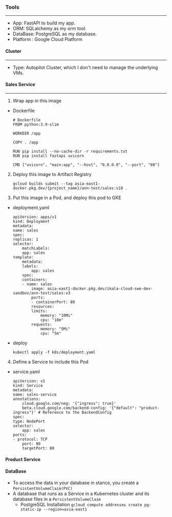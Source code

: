 ### Tools
---
- App: FastAPI to build my app. 
- ORM: SQLalchemy as my orm tool.
- DataBase: PostgreSQL as my database.
- Platform : Google Cloud Platform

#### Cluster
--- 
- Type: Autopilot Cluster, which I don't need to manage the underlying VMs.

#### Sales Service
---
1. Wrap app in this image
- Dockerfile
    ```
    # Dockerfile
    FROM python:3.9-slim

    WORKDIR /app 

    COPY . /app

    RUN pip install --no-cache-dir -r requirements.txt
    RUN pip install fastapi uvicorn 

    CMD ["uvicorn", "main:app", "--host", "0.0.0.0", "--port", "80"]
    ```
2. Deploy this image to Artifact Registry

    `
    gcloud builds submit --tag asia-east1-docker.pkg.dev/{project_name}/ann-test/sales:v18 .
    `
3. Put this image in a Pod, and deploy this pod to GKE
- deployment.yaml
    ```
    apiVersion: apps/v1 
    kind: Deployment
    metadata:
    name: sales 
    spec:
    replicas: 1 
    selector:
        matchLabels:
        app: sales 
    template:
        metadata:
        labels:
            app: sales
        spec:
        containers:
        - name: sales
            image: asia-east1-docker.pkg.dev/ikala-cloud-swe-dev-sandbox/ann-test/sales:v3
            ports:
            - containerPort: 80
            resources:
            limits:
                memory: "10Mi"
                cpu: "10m"
            requests:
                memory: "5Mi"
                cpu: "5m" 
    ```
- deploy

    `kubectl apply -f k8s/deployment.yaml`

4. Define a Service to include this Pod
- service.yaml
    ```
    apiVersion: v1
    kind: Service
    metadata:
    name: sales-service
    annotations:
        cloud.google.com/neg: '{"ingress": true}'
        beta.cloud.google.com/backend-config: '{"default": "product-ingress"}' # Reference to the BackendConfig
    spec:
    type: NodePort
    selector:
        app: sales
    ports:
    - protocol: TCP
        port: 80
        targetPort: 80
    ```

#### Product Service


#### DataBase
- To access the data in your database in stance, you create a `PersistentVolumeClaim(PVC)` 
- A database that runs as a Service in a Kubernetes cluster and its database files in a `PersistentVolumeClaim`
    - PostgreSQL Installation
    `gcloud compute addresses create pg-static-ip --region=asia-east1` 